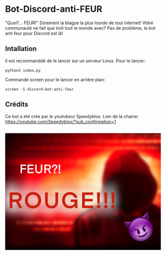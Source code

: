 # Bot-Discord-anti-FEUR
"Quoi?... FEUR!"
Sûrement la blague la plus lourde de tout internet!
Vötre communauté ne fait que troll tout le monde avec? Pas de problème, le bot anti feur pour Discord est là!

## Intallation
Il est recommanddé de le lancer sur un serveur Linux.
Pour le lancer:
```
python3 index.py
```
Commande screen pour le lancer en arrière plan:
```
screen -S discord-bot-anti-feur
```

## Crédits
Ce bot a été crée par le youtubeur Speedyblox.
Lien de la chaine: https://youtube.com/Speedyblox/?sub_confirmation=1

## 
![Bot anti feur](https://raw.githubusercontent.com/Speedyblox/Bot-Discord-anti-FEUR/main/img/answer.png)
